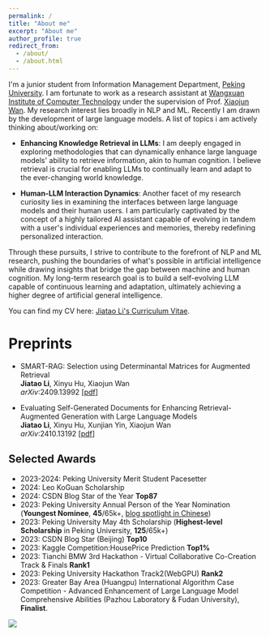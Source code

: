 ```yaml
---
permalink: /
title: "About me"
excerpt: "About me"
author_profile: true
redirect_from: 
  - /about/
  - /about.html
---
```


I'm a junior student from Information Management Department, [Peking University](https://www.pku.edu.cn/). I am fortunate to work as a research assistant at [Wangxuan Institute of Computer Technology](https://www.icst.pku.edu.cn/english/home/index.htm) under the supervision of Prof. [Xiaojun Wan](https://wanxiaojun.github.io/). My research interest lies broadly in NLP and ML. Recently I am drawn by the development of large language models. A list of topics i am actively thinking about/working on: 
- **Enhancing Knowledge Retrieval in LLMs**: I am deeply engaged in exploring methodologies that can dynamically enhance large language models' ability to retrieve information, akin to human cognition. I believe retrieval is crucial for enabling LLMs to continually learn and adapt to the ever-changing world knowledge.

- **Human-LLM Interaction Dynamics**: Another facet of my research curiosity lies in examining the interfaces between large language models and their human users. I am particularly captivated by the concept of a highly tailored AI assistant capable of evolving in tandem with a user's individual experiences and memories, thereby redefining personalized interaction.

Through these pursuits, I strive to contribute to the forefront of NLP and ML research, pushing the boundaries of what's possible in artificial intelligence while drawing insights that bridge the gap between machine and human cognition. My long-term research goal is to build a self-evolving LLM capable of continuous learning and adaptation, ultimately achieving a higher degree of artificial general intelligence.

You can find my CV here: [Jiatao Li's Curriculum Vitae](../assets/Curriculum_Vitae.pdf).

Preprints
======

- SMART-RAG: Selection using Determinantal Matrices for Augmented Retrieval <br>
**Jiatao Li**, Xinyu Hu, Xiaojun Wan  
*arXiv*:2409.13992 [[pdf](https://arxiv.org/pdf/2409.13992)]

- Evaluating Self-Generated Documents for Enhancing Retrieval-Augmented Generation with Large Language Models <br>
**Jiatao Li**, Xinyu Hu, Xunjian Yin, Xiaojun Wan  
*arXiv*:2410.13192 [[pdf](https://arxiv.org/pdf/2410.13192)]


## Selected Awards
- 2023-2024: Peking University Merit Student Pacesetter 
- 2024: Leo KoGuan Scholarship
- 2024: CSDN Blog Star of the Year **Top87**
- 2023: Peking University Annual Person of the Year Nomination (**Youngest Nominee**, **45**/65k+, [blog spotlight in Chinese](https://mp.weixin.qq.com/s/9AX7mmZwutBP2PtUydvezg))
- 2023: Peking University May 4th Scholarship (**Highest-level Scholarship** in Peking University, **125**/65k+)
- 2023: CSDN Blog Star (Beijing) **Top10**
- 2023: Kaggle Competition:HousePrice Prediction **Top1%**
- 2023: Tianchi BMW 3rd Hackathon - Virtual Collaborative Co-Creation Track & Finals **Rank1**
- 2023: Peking University Hackathon Track2(WebGPU) **Rank2**
- 2023: Greater Bay Area (Huangpu) International Algorithm Case Competition - Advanced Enhancement of Large Language Model Comprehensive Abilities (Pazhou Laboratory & Fudan University), **Finalist**.
  


<a href='https://clustrmaps.com/site/1bzs6'  title='Visit tracker'>
  <img src='//clustrmaps.com/map_v2.png?d=MtsfYgtIlqtL9wcmZXok1hKh3RwcTQtk7gMG3_8hsCI&cl=ffffff&w=600'/>
</a>



<!-- [Email](mailto:2200016651@stu.pku.edu.cn) / [Github](https://github.com/leejamesss) / [Wechat](../images/wechat.jpg) / [CSDN](https://blog.csdn.net/m0_72410588?spm=1000.2115.3001.5343) -->

